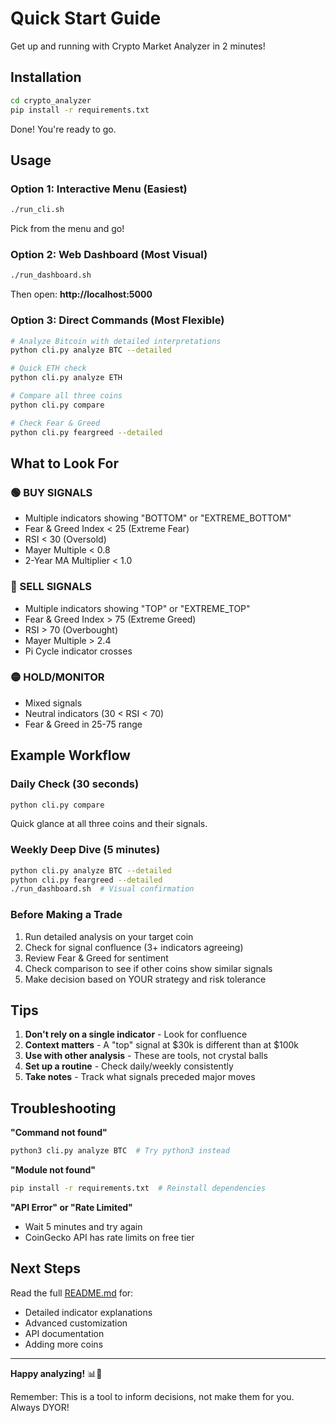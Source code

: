 # Quick Start Guide

Get up and running with Crypto Market Analyzer in 2 minutes!

## Installation

```bash
cd crypto_analyzer
pip install -r requirements.txt
```

Done! You're ready to go.

## Usage

### Option 1: Interactive Menu (Easiest)

```bash
./run_cli.sh
```

Pick from the menu and go!

### Option 2: Web Dashboard (Most Visual)

```bash
./run_dashboard.sh
```

Then open: **http://localhost:5000**

### Option 3: Direct Commands (Most Flexible)

```bash
# Analyze Bitcoin with detailed interpretations
python cli.py analyze BTC --detailed

# Quick ETH check
python cli.py analyze ETH

# Compare all three coins
python cli.py compare

# Check Fear & Greed
python cli.py feargreed --detailed
```

## What to Look For

### 🟢 BUY SIGNALS
- Multiple indicators showing "BOTTOM" or "EXTREME_BOTTOM"
- Fear & Greed Index < 25 (Extreme Fear)
- RSI < 30 (Oversold)
- Mayer Multiple < 0.8
- 2-Year MA Multiplier < 1.0

### 🔴 SELL SIGNALS
- Multiple indicators showing "TOP" or "EXTREME_TOP"
- Fear & Greed Index > 75 (Extreme Greed)
- RSI > 70 (Overbought)
- Mayer Multiple > 2.4
- Pi Cycle indicator crosses

### 🟡 HOLD/MONITOR
- Mixed signals
- Neutral indicators (30 < RSI < 70)
- Fear & Greed in 25-75 range

## Example Workflow

### Daily Check (30 seconds)
```bash
python cli.py compare
```
Quick glance at all three coins and their signals.

### Weekly Deep Dive (5 minutes)
```bash
python cli.py analyze BTC --detailed
python cli.py feargreed --detailed
./run_dashboard.sh  # Visual confirmation
```

### Before Making a Trade
1. Run detailed analysis on your target coin
2. Check for signal confluence (3+ indicators agreeing)
3. Review Fear & Greed for sentiment
4. Check comparison to see if other coins show similar signals
5. Make decision based on YOUR strategy and risk tolerance

## Tips

1. **Don't rely on a single indicator** - Look for confluence
2. **Context matters** - A "top" signal at $30k is different than at $100k
3. **Use with other analysis** - These are tools, not crystal balls
4. **Set up a routine** - Check daily/weekly consistently
5. **Take notes** - Track what signals preceded major moves

## Troubleshooting

**"Command not found"**
```bash
python3 cli.py analyze BTC  # Try python3 instead
```

**"Module not found"**
```bash
pip install -r requirements.txt  # Reinstall dependencies
```

**"API Error" or "Rate Limited"**
- Wait 5 minutes and try again
- CoinGecko API has rate limits on free tier

## Next Steps

Read the full [README.md](README.md) for:
- Detailed indicator explanations
- Advanced customization
- API documentation
- Adding more coins

---

**Happy analyzing!** 📊🚀

Remember: This is a tool to inform decisions, not make them for you. Always DYOR!

